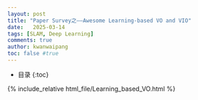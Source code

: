 ```yaml
---
layout: post
title: "Paper Survey之——Awesome Learning-based VO and VIO"
date:   2025-03-14
tags: [SLAM, Deep Learning]
comments: true
author: kwanwaipang
toc: false #true
---
```



* 目录
{:toc}


<!-- !!!!!!!!!!!!!!!!!!!!!!!!!!!!!!!!!!!!!!!!!!!!!!!!!!!!!!!!!!!!!!!!!!!!!!!!!!!!!!!!!!!!!!!!!!!!!!!!!!!!!!!!!!!!!!!!!!!!!!!!!!! -->

{% include_relative html_file/Learning_based_VO.html %}